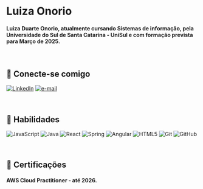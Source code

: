 # Luiza Onorio
#### Luiza Duarte Onorio, atualmente cursando Sistemas de informação, pela Universidade do Sul de Santa Catarina - UniSul e com formação prevista para Março de 2025.
&nbsp;
&nbsp;

## 🙋 Conecte-se comigo
[![LinkedIn](https://img.shields.io/badge/LinkedIn-000?style=for-the-badge&logo=linkedin&logoColor=0E76A8)](https://www.linkedin.com/in/adonis-trindade-jr/)
[![e-mail](https://img.shields.io/badge/Email-000?style=for-the-badge&logo=microsoft-outlook)](mailto:luiza.onorio@hotmail.com)

&nbsp;

## 📗 Habilidades

![JavaScript](https://img.shields.io/badge/JavaScript%20-000?style=for-the-badge&logo=javascript&logoColor=30A3DC)
![Java](https://img.shields.io/badge/Java-000?style=for-the-badge&logo=java)
![React](https://img.shields.io/badge/React-000?style=for-the-badge&logo=react)
![Spring](https://img.shields.io/badge/Spring-000?style=for-the-badge&logo=spring)
![Angular](https://img.shields.io/badge/Angular-000?style=for-the-badge&logo=angular&logoColor=C3002F)
![HTML5](https://img.shields.io/badge/HTML5%20-000?style=for-the-badge&logo=html5&logoColor=30A3DC)
![Git](https://img.shields.io/badge/Git%20-000?style=for-the-badge&logo=git&logoColor=E94D5F) 
![GitHub](https://img.shields.io/badge/GitHub%20-000?style=for-the-badge&logo=github&logoColor=30A3DC)

&nbsp;


## 🚀 Certificações

#### AWS Cloud Practitioner - até 2026.

